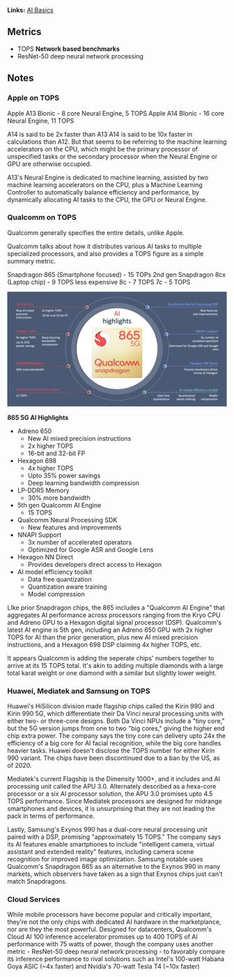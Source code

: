 **Links:** [AI Basics](AI%20Basics.md)

## Metrics
- TOPS
**Network based benchmarks**
- ResNet-50 deep neural network processing

## Notes
### Apple on TOPS
Apple A13 Bionic - 8 core Neural Engine, 5 TOPS
Apple A14 BIonic - 16 core Neural Engine, 11 TOPS

A14 is said to be 2x faster than A13
A14 is said to be 10x faster in calculations than A12. But that seems to be referring to the machine learning accelerators on the CPU, which might be the primary processor of unspecified tasks or the secondary processor when the Neural Engine or GPU are otherwise occupied.

A13's Neural Engine is dedicated to machine learning, assisted by two machine learning accelerators on the CPU, plus a Machine Learning Controller to automatically balance efficiency and performance, by dynamically allocating AI tasks to the CPU, the GPU or Neural Engine.

### Qualcomm on TOPS
Qualcomm generally specifies the entire details, unlike Apple.

Qualcomm talks about how it distributes various AI tasks to multiple specialized processors, and also provides a TOPS figure as a simple summary metric.

Snapdragon 865 (Smartphone focused) - 15 TOPs
2nd gen Snapdragon 8cx (Laptop chip) - 9 TOPS
less expensive 8c - 7 TOPS
7c - 5 TOPS

![Snapdragon 865 Metrics](../../../../../../_images/Snapdragon%20865%20Metrics.png)

**865 5G AI Highlights**
- Adreno 650
	- New AI mixed precision instructions
	- 2x higher TOPS
	- 16-bit and 32-bit FP
- Hexagon 698
	- 4x higher TOPS
	- Upto 35% power savings
	- Deep learning bandwidth compression
- LP-DDR5 Memory
	- 30% more bandwidth
- 5th gen Qualcomm AI Engine
	- 15 TOPS
- Qualcomm Neural Processing SDK
	- New features and improvements
- NNAPI Support
	- 3x number of accelerated operators
	- Optimized for Google ASR and Google Lens
- Hexagon NN Direct
	- Provides developers direct access to Hexagon
- AI model efficiency toolkit
	- Data free quantization
	- Quantization aware training
	- Model compression

LIke prior Snapdragon chips, the 865 includes a "Qualcomm AI Engine" that aggregates AI performance across processors ranging from the Kryo CPU and Adreno GPU to a Hexagon digital signal processor (DSP). Qualcomm's latest AI engine is 5th gen, including an Adreno 650 GPU with 2x higher TOPS for AI than the prior generation, plus new AI mixed precision instructions, and a Hexagon 698 DSP claiming 4x higher TOPS, etc.

It appears Qualcomm is adding the seperate chips' numbers together to arrive at its 15 TOPS total. It's akin to adding multiple diamonds with a large total karat weight or one diamond with a similar but slightly lower weight.

### Huawei, Mediatek and Samsung on TOPS
Huawei's HiSilicon division made flagship chips called the Kirin 990 and Kirin 990 5G, which differentiate their Da Vinci neural processing units with either two- or three-core designs. Both Da Vinci NPUs include a "tiny core," but the 5G version jumps from one to two "big cores," giving the higher end chip extra power. The company says the tiny core can delivery upto 24x the efficiency of a big core for AI facial recognition, while the big core handles heavier tasks. Huawei doesn't disclose the TOPS number for either Kirin 990 variant. The chips have been discontinued due to a ban by the US, as of 2020.

Mediatek's current Flagship is the Dimensity 1000+, and it includes and AI processing unit called the APU 3.0. Alternately described as a hexa-core processor or a six AI processor solution, the APU 3.0 promises upto 4.5 TOPS performance. Since Mediatek processors are designed for midrange smartphones and devices, it is unsurprising that they are not leading the pack in terms of performance.

Lastly, Samsung's Exynos 990 has a dual-core neural processing unit paired with a DSP, promising "approximately 15 TOPS." The company says its AI features enable smartphones to include "intelligent camera, virtual assistant and extended reality" features, including camera scene recognition for improved image optimization. Samsung notable uses Qualcomm's Snapdragon 865 as an alternative to the Exynos 990 in many markets, which observers have taken as a sign that Exynos chips just can't match Snapdragons.


### Cloud Services
While mobile processors have become popular and critically important, they're not the only chips with dedicated AI hardware in the marketplance, nor are they the most powerful. Designed for datacenters, Qualcomm's Cloud AI 100 inference accelerator promises up to 400 TOPS of AI performance with 75 watts of power, though the company uses another metric - ResNet-50 deep neural network processing - to favorably compare its inference performance to rival solutions such as Intel's 100-watt Habana Goya ASIC (~4x faster) and Nvidia's 70-watt Tesla T4 (~10x faster)